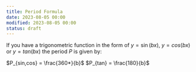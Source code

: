 ```yaml
---
title: Period Formula
date: 2023-08-05 00:00
modified: 2023-08-05 00:00
status: draft
---
```


If you have a trigonometric function in the form of $y = \sin(bx)$, $y = cos(bx)$ or $y = tan(bx)$ the period $P$ is given by:

$P_{sin,cos} = \frac{360*}{b}$
$P_{tan} = \frac{180}{b}$